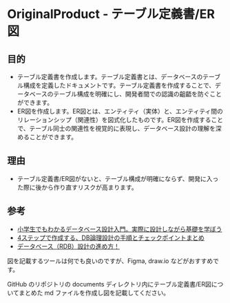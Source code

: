 # OriginalProduct - テーブル定義書/ER図

## 目的

- テーブル定義書を作成します。テーブル定義書とは、データベースのテーブル構成を定義したドキュメントです。テーブル定義書を作成することで、データベースのテーブル構成を明確にし、開発者間での認識の齟齬を防ぐことができます。
- ER図を作成します。ER図とは、エンティティ（実体）と、エンティティ間のリレーションシップ（関連性）を図式化したものです。ER図を作成することで、テーブル同士の関連性を視覚的に表現し、データベース設計の理解を深めることができます。

## 理由

- テーブル定義書/ER図がないと、テーブル構成が明確にならず、開発に入った際に後から作り直すリスクが高まります。

## 参考

- [小学生でもわかるデータベース設計入門。実際に設計しながら基礎を学ぼう](https://www.youtube.com/watch?v=Yg546Zua39A)
- [4ステップで作成する、DB論理設計の手順とチェックポイントまとめ](https://qiita.com/nishina555/items/a79ece1b54faf7240fac)
- [データベース（RDB）設計の進め方！](https://qiita.com/ryota_i/items/294281b57cc9783bf2c1)

図を記載するツールは何でも良いのですが、Figma, draw.io などがおすすめです。

GitHub のリポジトリの documents ディレクトリ内にテーブル定義書/ER図についてまとめた md ファイルを作成し図を記載してください。
